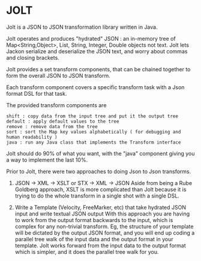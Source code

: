 JOLT
========

Jolt is a JSON to JSON transformation library written in Java.

Jolt operates and produces "hydrated" JSON : an in-memory tree of Map<String,Object>, List<Object>, String, Integer, Double objects not text.
Jolt lets Jackon serialize and deserialize the JSON text, and worry about commas and closing brackets.

Jolt provides a set transform components, that can be chained together to form the overall JSON to JSON transform.

Each transform component covers a specific transform task with a Json format DSL for that task.

The provided transform components are

    shift : copy data from the input tree and put it the output tree
    default : apply default values to the tree
    remove : remove data from the tree
    sort : sort the Map key values alphabetically ( for debugging and human readability )
    java : run any Java class that implements the Transform interface

Jolt should do 90% of what you want, with the "java" component giving you a way to implement the last 10%.

Prior to Jolt, there were two approaches to doing Json to Json transforms.

1) JSON -> XML -> XSLT or STX -> XML -> JSON
Aside from being a Rube Goldberg approach, XSLT is more complicated than Jolt because it is trying to do the whole transform in a single shot with a single DSL.

2) Write a Template (Velocity, FreeMarker, etc) that take hydrated JSON input and write textual JSON output
With this approach you are having to work from the output format backwards to the input, which is complex for any non-trivial transform.
Eg, the structure of your template will be dictated by the output JSON format, and you will end up coding a parallel tree walk of the input data and the output format in your template.
Jolt works forward from the input data to the output format which is simpler, and it does the parallel tree walk for you.






